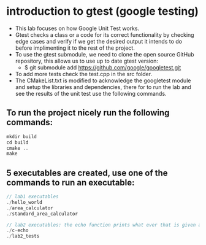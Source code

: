 # introduction to gtest (google testing) 
- This lab focuses on how Google Unit Test works.
- Gtest checks a class or a code for its correct functionality by checking edge cases and verify if we get the desired output it intends to do before implimenting it to the rest of the project.
- To use the gtest submodule, we need to clone the open source GitHub repository, this allows us to use up to date gtest version:
  - $ git submodule add https://github.com/google/googletest.git
- To add more tests check the test.cpp in the src folder. 
- The CMakeList.txt is modified to acknowledge the googletest module and setup the libraries and dependencies, there for to run the lab and see the results of the unit test use the following commands.

## To run the project nicely run the following commands:

```c++
mkdir build
cd build
cmake ..
make
```

## 5 executables are created, use one of the commands to run an executable:  

```c++
// lab1 executables
./hello_world
./area_calculator
./standard_area_calculator

// lab2 executables: the echo function prints what ever that is given as an argument in the command line 
./c-echo
./lab2_tests
```
